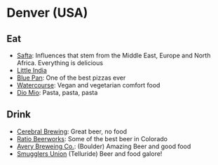 # Denver (USA)

## Eat
- [Safta](https://www.eatwithsafta.com/): Influences that stem from the Middle East, Europe and North Africa. Everything is delicious
- [Little India](https://www.littleindiaofdenver.com)
- [Blue Pan](https://bluepandenver.com): One of the best pizzas ever
- [Watercourse](https://www.watercoursefoods.com): Vegan and vegetarian comfort food
- [Dio Mio](https://www.diomiopasta.com): Pasta, pasta, pasta

## Drink
- [Cerebral Brewing](https://cerebralbrewing.com): Great beer, no food
- [Ratio Beerworks](https://ratiobeerworks.com): Some of the best beer in Colorado
- [Avery Breweing Co.](https://www.averybrewing.com): (Boulder) Amazing Beer and good food
- [Smugglers Union](https://www.smugglerunion.com) (Telluride) Beer and food galore!
